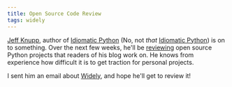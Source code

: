 ```yaml
---
title: Open Source Code Review
tags: widely
---
```


[Jeff Knupp](http://www.jeffknupp.com/), author of [Idiomatic Python](http://www.jeffknupp.com/writing-idiomatic-python-ebook/) (No, not *that* [Idiomatic Python](http://python.net/~goodger/projects/pycon/2007/idiomatic/handout.html)) is on to something. Over the next few weeks, he'll be [reviewing](http://www.jeffknupp.com/blog/2014/03/06/free-exposure-for-open-source-python-projects/) open source Python projects that readers of his blog work on. He knows from experience how difficult it is to get traction for personal projects.

I sent him an email about [Widely](http://www.celador.mn/widely/), and hope he'll get to review it!
